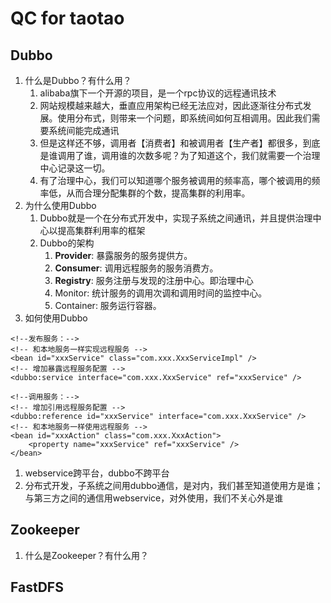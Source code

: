 # QC for taotao
## Dubbo
1. 什么是Dubbo？有什么用？
	1. alibaba旗下一个开源的项目，是一个rpc协议的远程通讯技术
	2. 网站规模越来越大，垂直应用架构已经无法应对，因此逐渐往分布式发展。使用分布式，则带来一个问题，即系统间如何互相调用。因此我们需要系统间能完成通讯
	3. 但是这样还不够，调用者【消费者】和被调用者【生产者】都很多，到底是谁调用了谁，调用谁的次数多呢？为了知道这个，我们就需要一个治理中心记录这一切。
	4. 有了治理中心，我们可以知道哪个服务被调用的频率高，哪个被调用的频率低，从而合理分配集群的个数，提高集群的利用率。
2. 为什么使用Dubbo
	1. Dubbo就是一个在分布式开发中，实现子系统之间通讯，并且提供治理中心以提高集群利用率的框架
	2. Dubbo的架构
		1. **Provider**: 暴露服务的服务提供方。
		2. **Consumer**: 调用远程服务的服务消费方。
		3. **Registry**: 服务注册与发现的注册中心。即治理中心
		4. Monitor: 统计服务的调用次调和调用时间的监控中心。
		5. Container: 服务运行容器。
3. 如何使用Dubbo
```
<!--发布服务：-->
<!-- 和本地服务一样实现远程服务 -->
<bean id="xxxService" class="com.xxx.XxxServiceImpl" />
<!-- 增加暴露远程服务配置 -->
<dubbo:service interface="com.xxx.XxxService" ref="xxxService" />

<!--调用服务：-->
<!-- 增加引用远程服务配置 -->
<dubbo:reference id="xxxService" interface="com.xxx.XxxService" />
<!-- 和本地服务一样使用远程服务 -->
<bean id="xxxAction" class="com.xxx.XxxAction">
	<property name="xxxService" ref="xxxService" />
</bean>

```
1. webservice跨平台，dubbo不跨平台
2. 分布式开发，子系统之间用dubbo通信，是对内，我们甚至知道使用方是谁；与第三方之间的通信用webservice，对外使用，我们不关心外是谁

## Zookeeper
1. 什么是Zookeeper？有什么用？

## FastDFS